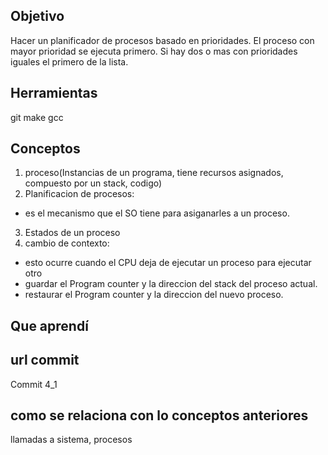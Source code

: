 ## Objetivo
Hacer un planificador de procesos basado en prioridades.
El proceso con mayor prioridad se ejecuta primero. Si hay dos o mas con prioridades iguales el primero de la lista.

## Herramientas
git 
make
gcc

## Conceptos
1) proceso(Instancias de un programa, tiene recursos asignados, compuesto por un stack, codigo)
2) Planificacion de procesos:
+ es el mecanismo que el SO tiene para asiganarles a un proceso.
3) Estados de un proceso
4) cambio de contexto:
+ esto ocurre cuando el CPU deja de ejecutar un proceso para ejecutar otro
+ guardar el Program counter y la direccion del stack del proceso actual.
+ restaurar el Program counter y la direccion del nuevo proceso.

## Que aprendí

## url commit
Commit 4_1


## como se relaciona con lo conceptos anteriores
llamadas a sistema, procesos
